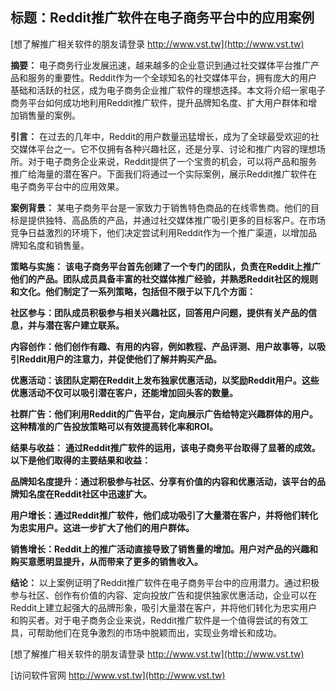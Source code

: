 ## **标题：Reddit推广软件在电子商务平台中的应用案例**

[想了解推广相关软件的朋友请登录 http://www.vst.tw](http://www.vst.tw)

**摘要：**
电子商务行业发展迅速，越来越多的企业意识到通过社交媒体平台推广产品和服务的重要性。Reddit作为一个全球知名的社交媒体平台，拥有庞大的用户基础和活跃的社区，成为电子商务企业推广软件的理想选择。本文将介绍一家电子商务平台如何成功地利用Reddit推广软件，提升品牌知名度、扩大用户群体和增加销售量的案例。

**引言：**
在过去的几年中，Reddit的用户数量迅猛增长，成为了全球最受欢迎的社交媒体平台之一。它不仅拥有各种兴趣社区，还是分享、讨论和推广内容的理想场所。对于电子商务企业来说，Reddit提供了一个宝贵的机会，可以将产品和服务推广给海量的潜在客户。下面我们将通过一个实际案例，展示Reddit推广软件在电子商务平台中的应用效果。

**案例背景：**
某电子商务平台是一家致力于销售特色商品的在线零售商。他们的目标是提供独特、高品质的产品，并通过社交媒体推广吸引更多的目标客户。在市场竞争日益激烈的环境下，他们决定尝试利用Reddit作为一个推广渠道，以增加品牌知名度和销售量。

**策略与实施：**
**该电子商务平台首先创建了一个专门的团队，负责在Reddit上推广他们的产品。团队成员具备丰富的社交媒体推广经验，并熟悉Reddit社区的规则和文化。他们制定了一系列策略，包括但不限于以下几个方面：**

**社区参与：团队成员积极参与相关兴趣社区，回答用户问题，提供有关产品的信息，并与潜在客户建立联系。**

**内容创作：他们创作有趣、有用的内容，例如教程、产品评测、用户故事等，以吸引Reddit用户的注意力，并促使他们了解并购买产品。**

**优惠活动：该团队定期在Reddit上发布独家优惠活动，以奖励Reddit用户。这些优惠活动不仅可以吸引潜在客户，还能增加回头客的数量。**

**社群广告：他们利用Reddit的广告平台，定向展示广告给特定兴趣群体的用户。这种精准的广告投放策略可以有效提高转化率和ROI。**

**结果与收益：**
**通过Reddit推广软件的运用，该电子商务平台取得了显著的成效。以下是他们取得的主要结果和收益：**

**品牌知名度提升：通过积极参与社区、分享有价值的内容和优惠活动，该平台的品牌知名度在Reddit社区中迅速扩大。**

**用户增长：通过Reddit推广软件，他们成功吸引了大量潜在客户，并将他们转化为忠实用户。这进一步扩大了他们的用户群体。**

**销售增长：Reddit上的推广活动直接导致了销售量的增加。用户对产品的兴趣和购买意愿明显提升，从而带来了更多的销售收入。**

**结论：**
以上案例证明了Reddit推广软件在电子商务平台中的应用潜力。通过积极参与社区、创作有价值的内容、定向投放广告和提供独家优惠活动，企业可以在Reddit上建立起强大的品牌形象，吸引大量潜在客户，并将他们转化为忠实用户和购买者。对于电子商务企业来说，Reddit推广软件是一个值得尝试的有效工具，可帮助他们在竞争激烈的市场中脱颖而出，实现业务增长和成功。

[想了解推广相关软件的朋友请登录 http://www.vst.tw](http://www.vst.tw)


[访问软件官网 http://www.vst.tw](http://www.vst.tw)
